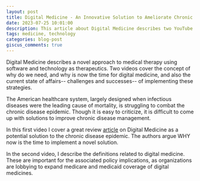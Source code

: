 ```yaml
---
layout: post
title: Digital Medicine - An Innovative Solution to Ameliorate Chronic Disease?
date: 2023-07-25 10:01:00
description: This article about Digital Medicine describes two YouTube videos, along with shownotes that detail the role for Digital Medicine in Modern Healthcare
tags: medicine, technology
categories: blog-post
giscus_comments: true
---
```


Digital Medicine describes a novel approach to medical therapy using software and technology as therapeutics. Two videos cover the concept of why do we need, and why is now the time for digital medicine, and also the current state of affairs-- challenges and successes-- of implementing these strategies.

The American healthcare system, largely designed when infectious diseases were the leading cause of mortality, is struggling to combat the chronic disease epidemic. Though it is easy to criticize, it is difficult to come up with solutions to improve chronic disease management.

In this first video I cover a great review <a href="https://www.nature.com/articles/nbt.3495">article</a> on Digital Medicine as a potential solution to the chronic disease epidemic. The authors argue WHY now is the time to implement a novel solution.

In the second video, I describe the definitions related to digital medicine. These are important for the associated policy implications, as organizations are lobbying to expand medicare and medicaid coverage of digital medicines.

